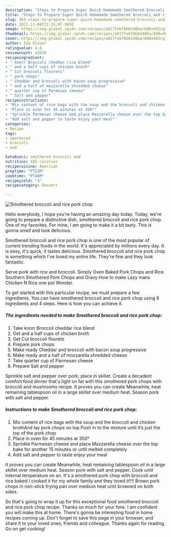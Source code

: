 ```yaml
---
description: "Steps to Prepare Super Quick Homemade Smothered broccoli and rice pork chop"
title: "Steps to Prepare Super Quick Homemade Smothered broccoli and rice pork chop"
slug: 465-steps-to-prepare-super-quick-homemade-smothered-broccoli-and-rice-pork-chop
date: 2021-11-04T21:15:07.989Z
image: https://img-global.cpcdn.com/recipes/a817feb7bbb148ba/680x482cq70/smothered-broccoli-and-rice-pork-chop-recipe-main-photo.jpg
thumbnail: https://img-global.cpcdn.com/recipes/a817feb7bbb148ba/680x482cq70/smothered-broccoli-and-rice-pork-chop-recipe-main-photo.jpg
cover: https://img-global.cpcdn.com/recipes/a817feb7bbb148ba/680x482cq70/smothered-broccoli-and-rice-pork-chop-recipe-main-photo.jpg
author: Ida Glover
ratingvalue: 4.8
reviewcount: 42639
recipeingredient:
- " knorr Broccoli cheddar rice blend"
- " and a half cups of chicken broth"
- " Cut broccoli flourets"
- " pork chops"
- " Cheddar and broccoli with bacon soup progressive"
- " and a half of mozzarella shredded cheese"
- " quarter cup of Parmesan cheese"
- " Salt and pepper"
recipeinstructions:
- "Mix content of rice bags with the soup and the broccoli and chicken brothAnd lay pork chops on top Push in to the mixture until it’s just the top of the pork chop"
- "Place in oven for 45 minutes at 350°"
- "Sprinkle Parmesan cheese and place Mazzarella cheese over the top bake for another 15 minutes or until melted completely"
- "Add salt and pepper to taste enjoy your meal"
categories:
- Recipe
tags:
- smothered
- broccoli
- and

katakunci: smothered broccoli and 
nutrition: 165 calories
recipecuisine: American
preptime: "PT22M"
cooktime: "PT46M"
recipeyield: "3"
recipecategory: Dessert

---
```



![Smothered broccoli and rice pork chop](https://img-global.cpcdn.com/recipes/a817feb7bbb148ba/680x482cq70/smothered-broccoli-and-rice-pork-chop-recipe-main-photo.jpg)

Hello everybody, I hope you're having an amazing day today. Today, we're going to prepare a distinctive dish, smothered broccoli and rice pork chop. One of my favorites. For mine, I am going to make it a bit tasty. This is gonna smell and look delicious.

Smothered broccoli and rice pork chop is one of the most popular of current trending foods in the world. It's appreciated by millions every day. It is easy, it's quick, it tastes delicious. Smothered broccoli and rice pork chop is something which I've loved my entire life. They're fine and they look fantastic.

Serve pork with rice and broccoli. Simply Oven Baked Pork Chops and Rice. Southern Smothered Pork Chops and Gravy How to make Lazy mans Chicken N Rice one pot Wonder.


To get started with this particular recipe, we must prepare a few ingredients. You can have smothered broccoli and rice pork chop using 8 ingredients and 4 steps. Here is how you can achieve it.

<!--inarticleads1-->

##### The ingredients needed to make Smothered broccoli and rice pork chop:

1. Take  knorr Broccoli cheddar rice blend
1. Get  and a half cups of chicken broth
1. Get  Cut broccoli flourets
1. Prepare  pork chops
1. Make ready  Cheddar and broccoli with bacon soup progressive
1. Make ready  and a half of mozzarella shredded cheese
1. Take  quarter cup of Parmesan cheese
1. Prepare  Salt and pepper


Sprinkle salt and pepper over pork; place in skillet. Create a decadent comfort food dinner that&#39;s light on fat with this smothered pork chops with broccoli and mushrooms recipe. It proves you can create Meanwhile, heat remaining tablespoon oil in a large skillet over medium heat. Season pork with salt and pepper. 

<!--inarticleads2-->

##### Instructions to make Smothered broccoli and rice pork chop:

1. Mix content of rice bags with the soup and the broccoli and chicken brothAnd lay pork chops on top Push in to the mixture until it’s just the top of the pork chop
1. Place in oven for 45 minutes at 350°
1. Sprinkle Parmesan cheese and place Mazzarella cheese over the top bake for another 15 minutes or until melted completely
1. Add salt and pepper to taste enjoy your meal


It proves you can create Meanwhile, heat remaining tablespoon oil in a large skillet over medium heat. Season pork with salt and pepper. Cook until internal temperature on an. It&#39;s a smothered pork chop with broccoli and rice baked I cooked it for my whole family and they loved it!!!! Brown pork chops in non-stick frying pan over medium heat until browned on both sides. 

So that's going to wrap it up for this exceptional food smothered broccoli and rice pork chop recipe. Thanks so much for your time. I am confident you will make this at home. There's gonna be interesting food in home recipes coming up. Don't forget to save this page in your browser, and share it to your loved ones, friends and colleague. Thanks again for reading. Go on get cooking!
